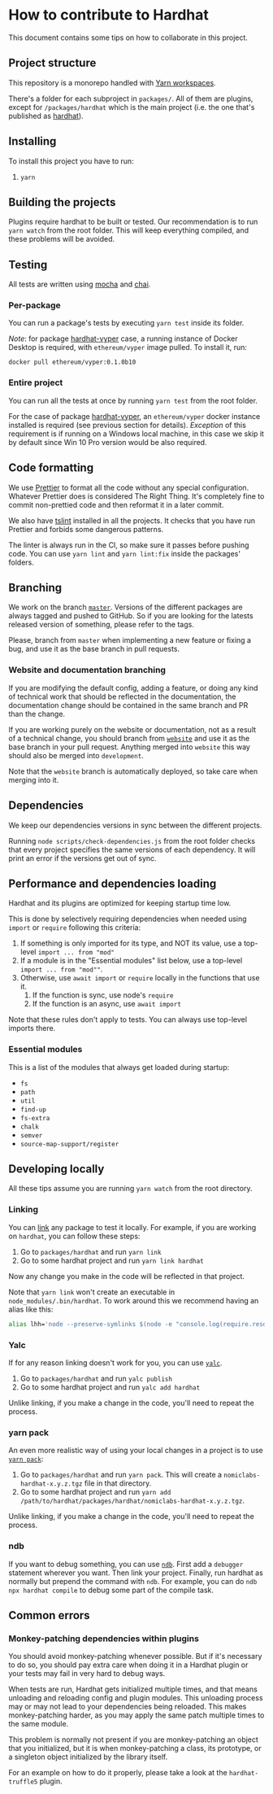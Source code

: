 # How to contribute to Hardhat

This document contains some tips on how to collaborate in this project.

## Project structure

This repository is a monorepo handled with [Yarn workspaces](https://classic.yarnpkg.com/en/docs/workspaces/).

There's a folder for each subproject in `packages/`. All of them are plugins, except for `/packages/hardhat` which
is the main project (i.e. the one that's published as [hardhat](https://npmjs.com/package/hardhat)).

## Installing

To install this project you have to run:

1. `yarn`

## Building the projects

Plugins require hardhat to be built or tested. Our recommendation is to run `yarn watch` from the root folder.
This will keep everything compiled, and these problems will be avoided.

## Testing

All tests are written using [mocha](https://mochajs.org) and [chai](https://www.chaijs.com).

### Per-package
You can run a package's tests by executing `yarn test` inside its folder.

_Note_: for package [hardhat-vyper](./packages/hardhat-vyper) case, a running instance of Docker Desktop is required, with `ethereum/vyper` image pulled. To install it, run:
```
docker pull ethereum/vyper:0.1.0b10
```

### Entire project
You can run all the tests at once by running `yarn test` from the root folder.

For the case of package [hardhat-vyper](./packages/hardhat-vyper), an `ethereum/vyper` docker instance installed is required (see previous section for details). _Exception_ of this requirement is if running on a Windows local machine, in this case we skip it by default since Win 10 Pro version would be also required.

## Code formatting

We use [Prettier](https://prettier.io/) to format all the code without any special configuration. Whatever Prettier does
is considered The Right Thing. It's completely fine to commit non-prettied code and then reformat it in a later commit.

We also have [tslint](https://palantir.github.io/tslint/) installed in all the projects. It checks that you have run
Prettier and forbids some dangerous patterns.

The linter is always run in the CI, so make sure it passes before pushing code. You can use `yarn lint` and
`yarn lint:fix` inside the packages' folders.

## Branching

We work on the branch [`master`](https://github.com/nomiclabs/hardhat/tree/master). Versions of the different packages
are always tagged and pushed to GitHub. So if you are looking for the latests released version of something, please 
refer to the tags.

Please, branch from `master` when implementing a new feature or fixing a 
bug, and use it as the base branch in pull requests.

### Website and documentation branching

If you are modifying the default config, adding a feature, or doing any kind of
technical work that should be reflected in the documentation, the documentation
change should be contained in the same branch and PR than the change.

If you are working purely on the website or documentation, not as a result of
a technical change, you should branch from [`website`](https://github.com/nomiclabs/hardhat/tree/website)
and use it as the base branch in your pull request. Anything merged into 
`website` this way should also be merged into `development`.

Note that the `website` branch is automatically deployed, so take care when 
merging into it.

## Dependencies

We keep our dependencies versions in sync between the different projects.

Running `node scripts/check-dependencies.js` from the root folder checks that every project specifies the same versions
of each dependency. It will print an error if the versions get out of sync.

## Performance and dependencies loading

Hardhat and its plugins are optimized for keeping startup time low.

This is done by selectively requiring dependencies when needed using `import` or `require` following this criteria:

1. If something is only imported for its type, and NOT its value, use a top-level `import ... from "mod"`
1. If a module is in the "Essential modules" list below, use a top-level `import ... from "mod""`.
1. Otherwise, use `await import` or `require` locally in the functions that use it.
   1. If the function is sync, use node's `require`
   2. If the function is an async, use `await import`

Note that these rules don't apply to tests. You can always use top-level imports there.

### Essential modules

This is a list of the modules that always get loaded during startup:

- `fs`
- `path`
- `util`
- `find-up`
- `fs-extra`
- `chalk`
- `semver`
- `source-map-support/register`

## Developing locally

All these tips assume you are running `yarn watch` from the root directory.

### Linking

You can [link](https://classic.yarnpkg.com/en/docs/cli/link/) any package to test it locally. For example, if you are working on
`hardhat`, you can follow these steps:

1. Go to `packages/hardhat` and run `yarn link`
2. Go to some hardhat project and run `yarn link hardhat`

Now any change you make in the code will be reflected in that project.

Note that `yarn link` won't create an executable in `node_modules/.bin/hardhat`. To work around this we recommend
having an alias like this:

```bash
alias lhh='node --preserve-symlinks $(node -e "console.log(require.resolve(\"hardhat/internal/cli/cli.js\"))")'
```

### Yalc

If for any reason linking doesn't work for you, you can use [`yalc`](https://github.com/whitecolor/yalc).

1. Go to `packages/hardhat` and run `yalc publish`
2. Go to some hardhat project and run `yalc add hardhat`

Unlike linking, if you make a change in the code, you'll need to repeat the process.

### yarn pack

An even more realistic way of using your local changes in a project is to use [`yarn pack`](https://classic.yarnpkg.com/en/docs/cli/pack/):

1. Go to `packages/hardhat` and run `yarn pack`. This will create a `nomiclabs-hardhat-x.y.z.tgz` file in that directory.
2. Go to some hardhat project and run `yarn add /path/to/hardhat/packages/hardhat/nomiclabs-hardhat-x.y.z.tgz`.

Unlike linking, if you make a change in the code, you'll need to repeat the process.

### ndb

If you want to debug something, you can use [`ndb`](https://github.com/GoogleChromeLabs/ndb). First add a `debugger`
statement wherever you want. Then link your project. Finally, run hardhat as normally but prepend the command with
`ndb`. For example, you can do `ndb npx hardhat compile` to debug some part of the compile task.

## Common errors

### Monkey-patching dependencies within plugins

You should avoid monkey-patching whenever possible. But if it's necessary to do so, you should pay extra care when doing
it in a Hardhat plugin or your tests may fail in very hard to debug ways.

When tests are run, Hardhat gets initialized multiple times, and that means unloading and reloading config and plugin
modules. This unloading process may or may not lead to your dependencies being reloaded. This makes monkey-patching 
harder, as you may apply the same patch multiple times to the same module.

This problem is normally not present if you are monkey-patching an object that you initialized, but it is when 
monkey-patching a class, its prototype, or a singleton object initialized by the library itself.

For an example on how to do it properly, please take a look at the `hardhat-truffle5` plugin.
